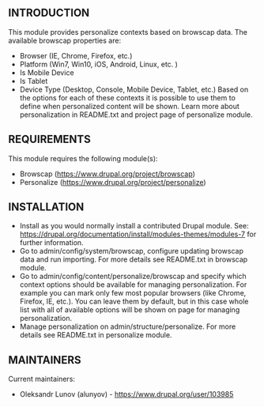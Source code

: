 INTRODUCTION
------------
This module provides personalize contexts based on browscap data. The
available browscap properties are:
 * Browser (IE, Chrome, Firefox, etc.)
 * Platform (Win7, Win10, iOS, Android, Linux, etc. )
 * Is Mobile Device
 * Is Tablet
 * Device Type (Desktop, Console, Mobile Device, Tablet, etc.)
Based on the options for each of these contexts it is possible to use
them to define when personalized content will be shown. Learn more about
personalization in README.txt and project page of personalize module.

REQUIREMENTS
------------
This module requires the following module(s):
 * Browscap (https://www.drupal.org/project/browscap)
 * Personalize (https://www.drupal.org/project/personalize)

INSTALLATION
------------
 * Install as you would normally install a contributed Drupal module. See:
   https://drupal.org/documentation/install/modules-themes/modules-7
   for further information.
 * Go to admin/config/system/browscap, configure updating browscap data
   and run importing. For more details see README.txt in browscap module.
 * Go to admin/config/content/personalize/browscap and specify which
   context options should be available for managing personalization. For
   example you can mark only few most popular browsers (like Chrome,
   Firefox, IE, etc.). You can leave them by default, but in this case
   whole list with all of available options will be shown on page for
   managing personalization.
 * Manage personalization on admin/structure/personalize. For more details
   see README.txt in personalize module.

 MAINTAINERS
-----------
Current maintainers:
 * Oleksandr Lunov (alunyov) - https://www.drupal.org/user/103985
